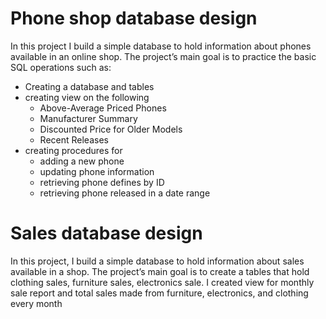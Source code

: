 # Phone shop database design
In this project I build a simple database to hold information about phones available in an online shop.
The project’s main goal is to practice the basic SQL operations such as:

- Creating a database and tables
- creating view on the following
  - Above-Average Priced Phones
  - Manufacturer Summary
  - Discounted Price for Older Models
  - Recent Releases
- creating procedures for
   - adding a new phone
   - updating phone information
   - retrieving phone defines by ID
   - retrieving phone released in a date range
 
# Sales database design
In this project, I build a simple database to hold information about sales available in a shop. The project’s 
main goal is to create a tables that hold clothing sales, furniture sales, electronics sale.
I created view for monthly sale report and total sales made from furniture, electronics, and clothing every month


 

